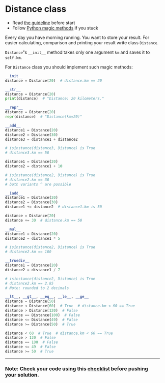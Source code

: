 # Distance class

- Read [the guideline](https://github.com/mate-academy/py-task-guideline/blob/main/README.md) before start
- Follow [Python magic methods](https://rszalski.github.io/magicmethods/) if you stuck

Every day you have morning running. You want to store your result. 
For easier calculating, comparison and printing your result write class
`Distance`.

`Distance`"s `__init__` method takes only
one argument `km` and saves it to `self.km`.

For `Distance` class you should implement such magic
methods:
```python
__init__
distance = Distance(20)  # distance.km == 20

__str__
distance = Distance(20)
print(distance)  # "Distance: 20 kilometers."

__repr__
distance = Distance(20)
repr(distance)  # "Distance(km=20)"

__add__
distance1 = Distance(20)
distance2 = Distance(30)
distance3 = distance1 + distance2  

# isinstance(distance3, Distance) is True
# distance3.km == 50

distance1 = Distance(20)
distance2 = distance1 + 10

# isinstance(distance2, Distance) is True
# distance2.km == 30
# both variants ^ are possible

__iadd__
distance1 = Distance(20)
distance2 = Distance(30)
distance1 += distance2  # distance1.km is 50

distance = Distance(20)
distance += 30  # distance.km == 50

__mul__
distance1 = Distance(20)
distance2 = distance1 * 5  

# isinstance(distance2, Distance) is True
# distance2.km == 100

__truediv__
distance1 = Distance(20)
distance2 = distance1 / 7  

# isinstance(distance2, Distance) is True
# distance2.km == 2.85
# Note: rounded to 2 decimals

__lt__, __gt__, __eq__, __le__, __ge__
distance = Distance(50)
distance < Distance(60)  # True  # distance.km < 60 == True
distance > Distance(120)  # False
distance == Distance(100)  # False
distance <= Distance(49)  # False
distance >= Distance(50)  # True

distance < 60  # True  # distance.km < 60 == True
distance > 120  # False
distance == 100  # False
distance <= 49  # False
distance >= 50  # True
```
___
### Note: Check your code using this [checklist](checklist.md) before pushing your solution.

